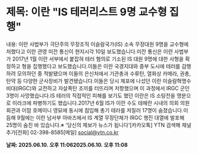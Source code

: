 # **제목: 이란 "IS 테러리스트 9명 교수형 집행"**

  내용: 이란 사법부가 극단주의 무장조직 이슬람국가(IS) 소속 무장대원 9명을 교수형에 처했다고 이란 관영 미잔 통신이 현지시각 10일 보도했습니다.미잔 통신은 이란 사법부가 2017년 1월 이란 서부에서 붙잡혀 테러 혐의로 기소된 IS 대원 9명에 대한 사형을 확정하고 형을 집행했다고 보도했습니다.이들은 이란 국경지대와 중부 도시에 테러를 감행하려 모의하던 중 적발됐으며 이들의 은신처에서 기관총과 수류탄, 열화상 카메라, 권총, 탄약 등 다양한 군사장비가 발견됐습니다.이들은 당시 체포에 나섰던 이란 이슬람혁명수비대(IRGC)와 교전하고 자살폭탄 조끼를 터뜨리며 저항했으며 이 과정에서 IRGC 군인 3명이 사망했습니다.IS 테러의 직접적인 피해를 보기도 했던 이란은 IS 소탕전을 명분으로 이라크에 파병하기도 했습니다.2017년 6월 IS가 이란 수도 테헤란 시내의 의회 의원회관과 이맘 호메이니 영묘에 동시에 침입해 총기 테러를 저질러 17명이 숨졌습니다.이듬해 9월에는 이란 남서부 아바즈에서 IS 계열 무장단체가 IRGC 행진 대열에 발포해 25명이 숨진 바 있습니다.※ '당신의 제보가 뉴스가 됩니다'[카카오톡] YTN 검색해 채널 추가[전화] 02-398-8585[메일] social@ytn.co.kr

  **날짜: 2025.06.10. 오후 11:062025.06.10. 오후 11:08**